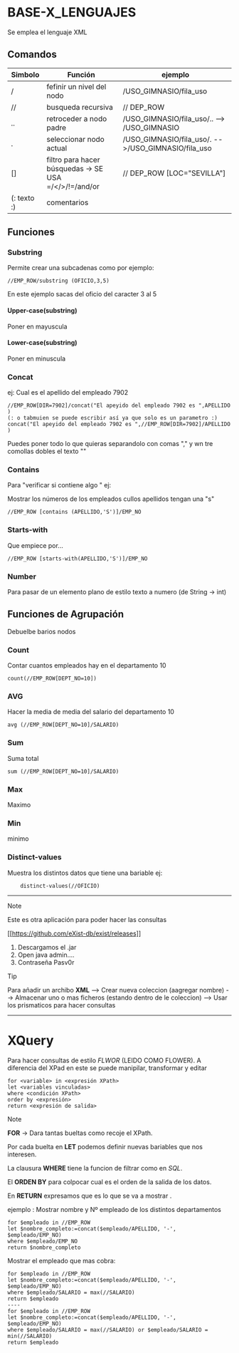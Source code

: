# BASE-X_LENGUAJES
Se emplea el lenguaje XML 


## Comandos

|Simbolo|Función|ejemplo|
|-------|-------|----|
| / | fefinir un nivel del nodo|/USO_GIMNASIO/fila_uso|
|// | busqueda recursiva|// DEP_ROW|
| .. | retroceder a nodo padre|/USO_GIMNASIO/fila_uso/.. --> /USO_GIMNASIO|
| . | seleccionar nodo actual|/USO_GIMNASIO/fila_uso/. -->/USO_GIMNASIO/fila_uso|
| [] | filtro para hacer búsquedas -> SE USA =/</>/!=/and/or|// DEP_ROW [LOC="SEVILLA"]|
| (: texto :) | comentarios||

## Funciones

### Substring

Permite crear una subcadenas como por ejemplo:

    //EMP_ROW/substring (OFICIO,3,5)

En este ejemplo sacas del oficio del caracter 3 al 5

#### Upper-case(substring)

Poner en mayuscula

#### Lower-case(substring)

Poner en minuscula

### Concat

ej: Cual es el apellido del empleado 7902

    //EMP_ROW[DIR=7902]/concat("El apeyido del empleado 7902 es ",APELLIDO )
    (: o tabmuien se puede escribir así ya que solo es un parametro :)
    concat("El apeyido del empleado 7902 es ",//EMP_ROW[DIR=7902]/APELLIDO )

Puedes poner todo lo que quieras separandolo con comas "," y wn tre comollas dobles el texto ""

### Contains

Para "verificar si contiene algo " ej:

Mostrar los números de los empleados cullos apellidos tengan una "s"
   
    //EMP_ROW [contains (APELLIDO,'S')]/EMP_NO

### Starts-with

Que empiece por...

    //EMP_ROW [starts-with(APELLIDO,'S')]/EMP_NO
### Number
Para pasar de un elemento plano de estilo texto a numero (de String -> int)


## Funciones de Agrupación

Debuelbe barios nodos

### Count

Contar cuantos empleados hay en el departamento 10

    count(//EMP_ROW[DEPT_NO=10])

### AVG

Hacer la media de 
media del salario del departamento 10

    avg (//EMP_ROW[DEPT_NO=10]/SALARIO)

### Sum

Suma total

    sum (//EMP_ROW[DEPT_NO=10]/SALARIO)

### Max

Maximo

### Min

minimo

### Distinct-values
Muestra los distintos datos que tiene una bariable ej:


        distinct-values(//OFICIO)



----

> [!NOTE] 
>Este es otra aplicación para poder hacer las consultas

[[https://github.com/eXist-db/exist/releases]]
1. Descargamos el .jar
2. Open java admin....
3. Contraseña Pasv0r

>[!TIP]
> Para añadir un archibo **XML** --> Crear nueva coleccion (aagregar nombre) --> Almacenar uno o mas ficheros (estando dentro de le coleccion) --> Usar los prismaticos para hacer consultas   

---

# XQuery

Para hacer consultas de estilo *FLWOR* (LEIDO COMO FLOWER). A diferencia del XPad en este se puede manipilar, transformar y editar


    for <variable> in <expresión XPath> 
    let <variables vinculadas> 
    where <condición XPath>
    order by <expresión>
    return <expresión de salida>

>[!NOTE]
>**FOR** -> Dara tantas bueltas como recoje el XPath.
>
>Por cada buelta en **LET** podemos definir nuevas bariables que nos interesen.
>
>La clausura **WHERE** tiene la funcion de filtrar como en *SQL*.
>
>El **ORDEN BY** para colpocar cual es el orden de la salida de los datos.
>
>En **RETURN** expresamos que es lo que se va a mostrar .



ejemplo :
Mostrar nombre y Nº empleado de los distintos departamentos

    for $empleado in //EMP_ROW
    let $nombre_completo:=concat($empleado/APELLIDO, '-', $empleado/EMP_NO)
    where $empleado/EMP_NO
    return $nombre_completo

Mostrar el empleado que mas cobra:

    for $empleado in //EMP_ROW
    let $nombre_completo:=concat($empleado/APELLIDO, '-', $empleado/EMP_NO)
    where $empleado/SALARIO = max(//SALARIO)
    return $empleado
    ----
    for $empleado in //EMP_ROW
    let $nombre_completo:=concat($empleado/APELLIDO, '-', $empleado/EMP_NO)
    where $empleado/SALARIO = max(//SALARIO) or $empleado/SALARIO = min(//SALARIO)
    return $empleado
